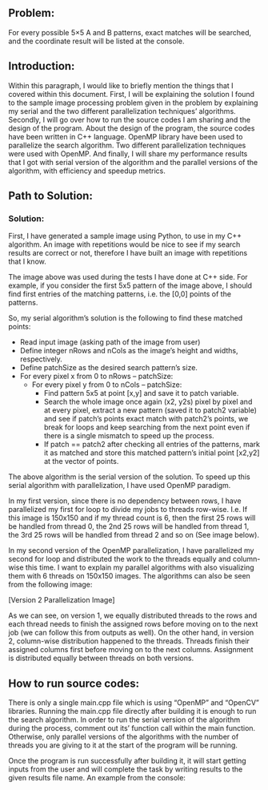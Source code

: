 ## Problem:
For every possible 5×5 A and B patterns, exact matches will be searched, and the coordinate result will be listed at the console.

## Introduction:
Within this paragraph, I would like to briefly mention the things that I covered within this document. First, I will be explaining the solution I found to the sample image processing problem given in the problem by explaining my serial and the two different parallelization techniques’ algorithms. Secondly, I will go over how to run the source codes I am sharing and the design of the program. About the design of the program, the source codes have been written in C++ language. OpenMP library have been used to parallelize the search algorithm. Two different parallelization techniques were used with OpenMP. And finally, I will share my performance results that I got with serial version of the algorithm and the parallel versions of the algorithm, with efficiency and speedup metrics.

## Path to Solution:

### Solution:
First, I have generated a sample image using Python, to use in my C++ algorithm. An image with repetitions would be nice to see if my search results are correct or not, therefore I have built an image with repetitions that I know.

The image above was used during the tests I have done at C++ side. For example, if you consider the first 5x5 pattern of the image above, I should find first entries of the matching patterns, i.e. the [0,0] points of the patterns.

So, my serial algorithm’s solution is the following to find these matched points:

- Read input image (asking path of the image from user)
- Define integer nRows and nCols as the image’s height and widths, respectively.
- Define patchSize as the desired search pattern’s size.
- For every pixel x from 0 to nRows – patchSize:
    - For every pixel y from 0 to nCols – patchSize:
        - Find pattern 5x5 at point [x,y] and save it to patch variable.
        - Search the whole image once again (x2, y2s) pixel by pixel and at every pixel, extract a new pattern (saved it to patch2 variable) and see if patch’s points exact match with patch2’s points, we break for loops and keep searching from the next point even if there is a single mismatch to speed up the process.
        - If patch == patch2 after checking all entries of the patterns, mark it as matched and store this matched pattern’s initial point [x2,y2] at the vector of points.

The above algorithm is the serial version of the solution. To speed up this serial algorithm with parallelization, I have used OpenMP paradigm.

In my first version, since there is no dependency between rows, I have parallelized my first for loop to divide my jobs to threads row-wise. I.e. If this image is 150x150 and if my thread count is 6, then the first 25 rows will be handled from thread 0, the 2nd 25 rows will be handled from thread 1, the 3rd 25 rows will be handled from thread 2 and so on (See image below).

In my second version of the OpenMP parallelization, I have parallelized my second for loop and distributed the work to the threads equally and column-wise this time. I want to explain my parallel algorithms with also visualizing them with 6 threads on 150x150 images. The algorithms can also be seen from the following image:

[Version 2 Parallelization Image]

As we can see, on version 1, we equally distributed threads to the rows and each thread needs to finish the assigned rows before moving on to the next job (we can follow this from outputs as well). On the other hand, in version 2, column-wise distribution happened to the threads. Threads finish their assigned columns first before moving on to the next columns. Assignment is distributed equally between threads on both versions.

## How to run source codes:

There is only a single main.cpp file which is using “OpenMP” and “OpenCV” libraries. Running the main.cpp file directly after building it is enough to run the search algorithm. In order to run the serial version of the algorithm during the process, comment out its’ function call within the main function. Otherwise, only parallel versions of the algorithms with the number of threads you are giving to it at the start of the program will be running.

Once the program is run successfully after building it, it will start getting inputs from the user and will complete the task by writing results to the given results file name. An example from the console:

